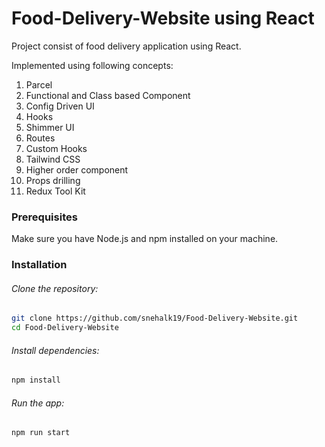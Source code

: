 # Food-Delivery-Website using React

Project consist of food delivery application using React.

Implemented using following concepts:
1. Parcel
2. Functional and Class based Component
3. Config Driven UI
4. Hooks
5. Shimmer UI
6. Routes
7. Custom Hooks
8. Tailwind CSS
9. Higher order component
10. Props drilling
11. Redux Tool Kit

### Prerequisites

Make sure you have Node.js and npm installed on your machine.

### Installation

###### Clone the repository:

```bash
git clone https://github.com/snehalk19/Food-Delivery-Website.git
cd Food-Delivery-Website
```

###### Install dependencies:
```bash
npm install
```

###### Run the app:
```bash
npm run start
```
